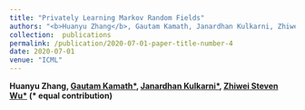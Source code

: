 ```yaml
---
title: "Privately Learning Markov Random Fields"
authors: "<b>Huanyu Zhang</b>, Gautam Kamath, Janardhan Kulkarni, Zhiwei Steven Wu, accepted by <b>ICML 2020</b>"
collection:  publications
permalink: /publication/2020-07-01-paper-title-number-4
date: 2020-07-01
venue: "ICML"
---
```



<b>Huanyu Zhang<b>, [Gautam Kamath*](http://www.gautamkamath.com/), [Janardhan Kulkarni*](https://users.cs.duke.edu/~kulkarni/), [Zhiwei Steven Wu*](https://zstevenwu.com/) (* equal contribution)
